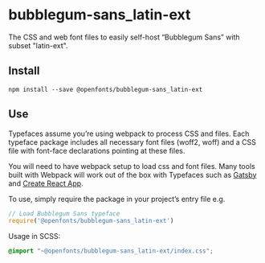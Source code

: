 
# bubblegum-sans_latin-ext

The CSS and web font files to easily self-host “Bubblegum Sans” with subset "latin-ext".

## Install

`npm install --save @openfonts/bubblegum-sans_latin-ext`

## Use

Typefaces assume you’re using webpack to process CSS and files. Each typeface
package includes all necessary font files (woff2, woff) and a CSS file with
font-face declarations pointing at these files.

You will need to have webpack setup to load css and font files. Many tools built
with Webpack will work out of the box with Typefaces such as [Gatsby](https://github.com/gatsbyjs/gatsby)
and [Create React App](https://github.com/facebookincubator/create-react-app).

To use, simply require the package in your project’s entry file e.g.

```javascript
// Load Bubblegum Sans typeface
require('@openfonts/bubblegum-sans_latin-ext')
```

Usage in SCSS:
```scss
@import "~@openfonts/bubblegum-sans_latin-ext/index.css";
```
